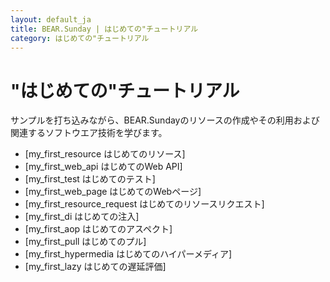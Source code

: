 ```yaml
---
layout: default_ja
title: BEAR.Sunday | はじめての"チュートリアル
category: はじめての"チュートリアル 
---
```


# "はじめての"チュートリアル 

サンプルを打ち込みながら、BEAR.Sundayのリソースの作成やその利用および関連するソフトウエア技術を学びます。

  * [my_first_resource はじめてのリソース]
  * [my_first_web_api はじめてのWeb API]
  * [my_first_test はじめてのテスト]
  * [my_first_web_page はじめてのWebページ]
  * [my_first_resource_request はじめてのリソースリクエスト]
  * [my_first_di はじめての注入]
  * [my_first_aop はじめてのアスペクト]
  * [my_first_pull はじめてのプル]
  * [my_first_hypermedia はじめてのハイパーメディア]
  * [my_first_lazy はじめての遅延評価]
